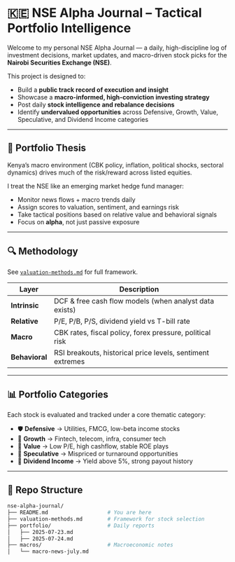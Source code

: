 # 🇰🇪 NSE Alpha Journal – Tactical Portfolio Intelligence

Welcome to my personal NSE Alpha Journal — a daily, high-discipline log of investment decisions, market updates, and macro-driven stock picks for the **Nairobi Securities Exchange (NSE)**.

This project is designed to:
- Build a **public track record of execution and insight**
- Showcase a **macro-informed, high-conviction investing strategy**
- Post daily **stock intelligence and rebalance decisions**
- Identify **undervalued opportunities** across Defensive, Growth, Value, Speculative, and Dividend Income categories

---

## 💼 Portfolio Thesis

Kenya’s macro environment (CBK policy, inflation, political shocks, sectoral dynamics) drives much of the risk/reward across listed equities.

I treat the NSE like an emerging market hedge fund manager:
- Monitor news flows + macro trends daily
- Assign scores to valuation, sentiment, and earnings risk
- Take tactical positions based on relative value and behavioral signals
- Focus on **alpha**, not just passive exposure

---

## 🔍 Methodology

See [`valuation-methods.md`](./valuation-methods.md) for full framework.

| Layer         | Description                                                   |
|---------------|---------------------------------------------------------------|
| **Intrinsic** | DCF & free cash flow models (when analyst data exists)        |
| **Relative**  | P/E, P/B, P/S, dividend yield vs T-bill rate                  |
| **Macro**     | CBK rates, fiscal policy, forex pressure, political risk      |
| **Behavioral**| RSI breakouts, historical price levels, sentiment extremes    |

---

## 📊 Portfolio Categories

Each stock is evaluated and tracked under a core thematic category:

- 🛡 **Defensive** → Utilities, FMCG, low-beta income stocks
- 🚀 **Growth** → Fintech, telecom, infra, consumer tech
- 🧮 **Value** → Low P/E, high cashflow, stable ROE plays
- 🎲 **Speculative** → Mispriced or turnaround opportunities
- 💸 **Dividend Income** → Yield above 5%, strong payout history

---

## 📁 Repo Structure

```bash
nse-alpha-journal/
├── README.md                   # You are here
├── valuation-methods.md        # Framework for stock selection
├── portfolio/                  # Daily reports
│   ├── 2025-07-23.md
│   ├── 2025-07-24.md
├── macros/                     # Macroeconomic notes
│   └── macro-news-july.md

